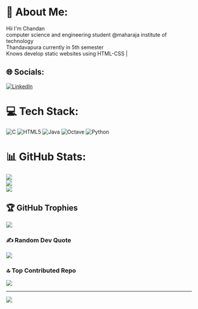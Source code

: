 # 💫 About Me:
Hii I'm Chandan<br> computer science and engineering student @maharaja institute of technology <br>Thandavapura currently in 5th semester<br>Knows develop static websites using HTML-CSS |


## 🌐 Socials:
[![LinkedIn](https://img.shields.io/badge/LinkedIn-%230077B5.svg?logo=linkedin&logoColor=white)](https://linkedin.com/in/linkedin.com/in/chandangowda04) 

# 💻 Tech Stack:
![C](https://img.shields.io/badge/c-%2300599C.svg?style=flat-square&logo=c&logoColor=white) ![HTML5](https://img.shields.io/badge/html5-%23E34F26.svg?style=flat-square&logo=html5&logoColor=white) ![Java](https://img.shields.io/badge/java-%23ED8B00.svg?style=flat-square&logo=openjdk&logoColor=white) ![Octave](https://img.shields.io/badge/OCTAVE-darkblue?style=flat-square&logo=octave&logoColor=fcd683) ![Python](https://img.shields.io/badge/python-3670A0?style=flat-square&logo=python&logoColor=ffdd54)
# 📊 GitHub Stats:
![](https://github-readme-stats.vercel.app/api?username=Chandan-1504&theme=transparent&hide_border=false&include_all_commits=false&count_private=false)<br/>
![](https://github-readme-streak-stats.herokuapp.com/?user=Chandan-1504&theme=transparent&hide_border=false)<br/>
![](https://github-readme-stats.vercel.app/api/top-langs/?username=Chandan-1504&theme=transparent&hide_border=false&include_all_commits=false&count_private=false&layout=compact)

## 🏆 GitHub Trophies
![](https://github-profile-trophy.vercel.app/?username=Chandan-1504&theme=radical&no-frame=false&no-bg=false&margin-w=4)

### ✍️ Random Dev Quote
![](https://quotes-github-readme.vercel.app/api?type=horizontal&theme=radical)

### 🔝 Top Contributed Repo
![](https://github-contributor-stats.vercel.app/api?username=Chandan-1504&limit=5&theme=dark&combine_all_yearly_contributions=true)

---
[![](https://visitcount.itsvg.in/api?id=Chandan-1504&icon=10&color=12)](https://visitcount.itsvg.in)

<!-- Proudly created with GPRM ( https://gprm.itsvg.in ) -->
